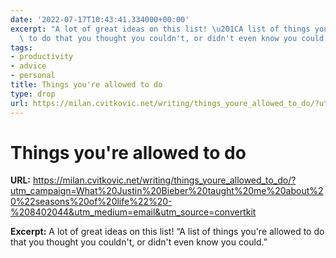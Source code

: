 ```yaml
---
date: '2022-07-17T10:43:41.334000+00:00'
excerpt: "A lot of great ideas on this list! \u201CA list of things you're allowed\
  \ to do that you thought you couldn't, or didn't even know you could.\u201D"
tags:
- productivity
- advice
- personal
title: Things you're allowed to do
type: drop
url: https://milan.cvitkovic.net/writing/things_youre_allowed_to_do/?utm_campaign=What%20Justin%20Bieber%20taught%20me%20about%20%22seasons%20of%20life%22%20-%208402044&utm_medium=email&utm_source=convertkit
---
```


# Things you're allowed to do

**URL:** https://milan.cvitkovic.net/writing/things_youre_allowed_to_do/?utm_campaign=What%20Justin%20Bieber%20taught%20me%20about%20%22seasons%20of%20life%22%20-%208402044&utm_medium=email&utm_source=convertkit

**Excerpt:** A lot of great ideas on this list! “A list of things you're allowed to do that you thought you couldn't, or didn't even know you could.”
